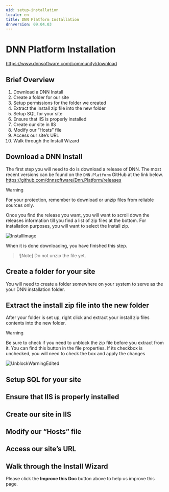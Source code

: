 ```yaml
---
uid: setup-installation
locale: en
title: DNN Platform Installation
dnnversion: 09.04.03
---
```


# DNN Platform Installation


https://www.dnnsoftware.com/community/download

## Brief Overview

1.  Download a DNN Install
2.  Create a folder for our site
3.  Setup permissions for the folder we created
4.  Extract the install zip file into the new folder
5.  Setup SQL for your site
6.  Ensure that IIS is properly installed
7.  Create our site in IIS
8.  Modify our “Hosts” file
9.  Access our site’s URL
10. Walk through the Install Wizard

## Download a DNN Install
The first step you will need to do is download a release of DNN. The most recent versions can be found on the `DNN.Platform` GitHub at the link below.<br>
https://github.com/dnnsoftware/Dnn.Platform/releases

> [!Warning]
> For your protection, remember to download or unzip files from reliable sources only.

Once you find the release you want, you will want to scroll down the releases information till you find a list of zip files at the bottom. For installation purposes, you will want to select the Install zip.

![InstallImage](https://user-images.githubusercontent.com/44900498/154502462-84339899-06a8-4db6-aabc-31a382611291.PNG)

When it is done downloading, you have finished this step. 
> ![Note]
>  Do not unzip the file yet.

## Create a folder for your site

You will need to create a folder somewhere on your system to serve as the your DNN installation folder.

## Extract the install zip file into the new folder

After your folder is set up, right click and extract your install zip files contents into the new folder.

>[!Warning]
> Be sure to check if you need to unblock the zip file before you extract from it. You can find this button in the file properties. If its checkbox is unchecked, you will need to check the box and apply the changes

![UnblockWarningEdited](https://user-images.githubusercontent.com/44900498/154508480-db95b47e-dffb-4906-8957-015a6b515e66.png)



## Setup SQL for your site

## Ensure that IIS is properly installed

## Create our site in IIS

## Modify our “Hosts” file

## Access our site’s URL

## Walk through the Install Wizard

Please click the **Improve this Doc** button above to help us improve this page.
